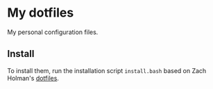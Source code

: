 # My dotfiles

My personal configuration files.

## Install

To install them, run the installation script `install.bash` based on Zach
Holman's [dotfiles](https://github.com/holman/dotfiles).
